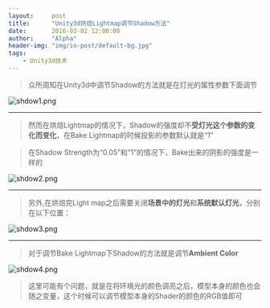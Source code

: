 ```yaml
---
layout:     post
title:      "Unity3d烘焙Lightmap调节Shadow方法"
date:       2016-03-02 12:00:00
author:     "Alpha"
header-img: "img/in-post/default-bg.jpg"
tags:
    - Unity3d技术
---
```


> 众所周知在Unity3d中调节Shadow的方法就是在灯光的属性参数下面调节

![shdow1.png](http://storage1.imgchr.com/images/shdow1.png)

---

> 然而在烘焙Lightmap的情况下，Shadow的强度却不**受灯光这个参数的变化而变化**，在Bake Lightmap的时候投影的参数默认就是“1”

>在Shadow Strength为“0.05”和“1”的情况下，Bake出来的阴影的强度是一样的

![shdow2.png](http://storage1.imgchr.com/images/shdow2.png)

---

>另外,在烘焙完Light map之后需要关闭**场景中的灯光**和**系统默认灯光**，分别在以下位置：

![shdow3.png](http://storage1.imgchr.com/images/shdow3.png)

---

>对于调节Bake Lightmap下Shadow的方法就是调节**Ambient Color**

![shdow4.png](http://storage1.imgchr.com/images/shdow4.png)

>这里可能有个问题，就是在将环境光的颜色调亮之后，模型本身的颜色也会随之变量，这个时候可以调节模型本身的Shader的颜色的RGB值即可